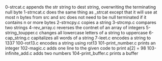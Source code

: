 0-strcat.c appends the str string to dest string, overwriting the terminating null byte 1-strncat.c does the same thing as _strcat except that it will use at most n bytes from src and src does not need to be null terminated if it contains n or more bytes 2-strncpy.c copies a string 3-strcmp.c compares two strings 4-rev_array.c reverses the contnet of an array of integers 5-string_toupper.c changes all lowercase letters of a string to uppercase 6-cap_string.c capitalizes all words of a string 7-leet.c encodes a string to 1337 100-rot13.c encodes a string using rot13 101-print_number.c prints an integer 102-magic.c adds one line to the given code to print a[2] = 98 103-infinite_add.c adds two numbers 104-print_buffer.c prints a buffer
